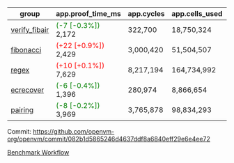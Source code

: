 | group | app.proof_time_ms | app.cycles | app.cells_used | leaf.proof_time_ms | leaf.cycles | leaf.cells_used |
| -- | -- | -- | -- | -- | -- | -- |
| [verify_fibair](https://github.com/openvm-org/openvm/blob/benchmark-results/benchmarks-pr/1968/verify_fibair-082b1d5865246d4637ddf8a6840eff29e6e4ee72.md) |<span style='color: green'>(-7 [-0.3%])</span> 2,172 |  322,700 |  18,750,324 |- | - | - |
| [fibonacci](https://github.com/openvm-org/openvm/blob/benchmark-results/benchmarks-pr/1968/fibonacci-082b1d5865246d4637ddf8a6840eff29e6e4ee72.md) |<span style='color: red'>(+22 [+0.9%])</span> 2,429 |  3,000,420 |  51,504,507 |- | - | - |
| [regex](https://github.com/openvm-org/openvm/blob/benchmark-results/benchmarks-pr/1968/regex-082b1d5865246d4637ddf8a6840eff29e6e4ee72.md) |<span style='color: red'>(+10 [+0.1%])</span> 7,629 |  8,217,194 |  164,734,992 |- | - | - |
| [ecrecover](https://github.com/openvm-org/openvm/blob/benchmark-results/benchmarks-pr/1968/ecrecover-082b1d5865246d4637ddf8a6840eff29e6e4ee72.md) |<span style='color: green'>(-6 [-0.4%])</span> 1,396 |  280,974 |  8,866,654 |- | - | - |
| [pairing](https://github.com/openvm-org/openvm/blob/benchmark-results/benchmarks-pr/1968/pairing-082b1d5865246d4637ddf8a6840eff29e6e4ee72.md) |<span style='color: green'>(-8 [-0.2%])</span> 3,969 |  3,765,878 |  98,834,293 |- | - | - |


Commit: https://github.com/openvm-org/openvm/commit/082b1d5865246d4637ddf8a6840eff29e6e4ee72

[Benchmark Workflow](https://github.com/openvm-org/openvm/actions/runs/16952098778)
